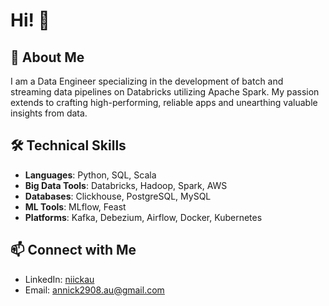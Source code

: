 # Hi! 👋

## 🌟 About Me

I am a Data Engineer specializing in the development of batch and streaming data pipelines on Databricks utilizing Apache Spark. 
My passion extends to crafting high-performing, reliable apps and unearthing valuable insights from data.

## 🛠️ Technical Skills

- **Languages**: Python, SQL, Scala
- **Big Data Tools**: Databricks, Hadoop, Spark, AWS
- **Databases**: Clickhouse, PostgreSQL, MySQL
- **ML Tools**: MLflow, Feast
- **Platforms**: Kafka, Debezium, Airflow, Docker, Kubernetes

## 📫 Connect with Me

- LinkedIn: [niickau]([your_linkedin_url](https://www.linkedin.com/in/nikolay-anoshin-115107279/))
- Email: annick2908.au@gmail.com


